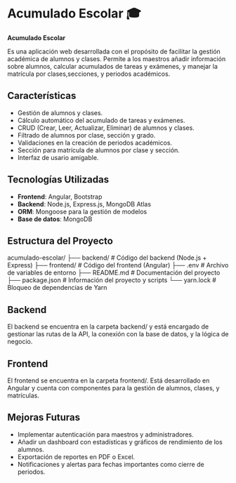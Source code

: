 # Acumulado Escolar 🎓

**Acumulado Escolar** 

Es una aplicación web desarrollada con el propósito de facilitar la gestión académica de alumnos y clases. 
Permite a los maestros añadir información sobre alumnos, calcular acumulados de tareas y exámenes, 
y manejar la matrícula por clases,secciones, y periodos académicos.

## Características

- Gestión de alumnos y clases.
- Cálculo automático del acumulado de tareas y exámenes.
- CRUD (Crear, Leer, Actualizar, Eliminar) de alumnos y clases.
- Filtrado de alumnos por clase, sección y grado.
- Validaciones en la creación de periodos académicos.
- Sección para matrícula de alumnos por clase y sección.
- Interfaz de usario amigable.

## Tecnologías Utilizadas

- **Frontend**: Angular, Bootstrap
- **Backend**: Node.js, Express.js, MongoDB Atlas
- **ORM**: Mongoose para la gestión de modelos
- **Base de datos**: MongoDB

## Estructura del Proyecto

acumulado-escolar/
├── backend/               # Código del backend (Node.js + Express)
├── frontend/              # Código del frontend (Angular)
├── .env                   # Archivo de variables de entorno
├── README.md              # Documentación del proyecto
├── package.json           # Información del proyecto y scripts
└── yarn.lock              # Bloqueo de dependencias de Yarn

## Backend
El backend se encuentra en la carpeta backend/ y está encargado de gestionar las rutas de la API, 
la conexión con la base de datos, y la lógica de negocio.

## Frontend
El frontend se encuentra en la carpeta frontend/. Está desarrollado en Angular y cuenta con componentes para la gestión de alumnos, clases, y matrículas.

## Mejoras Futuras

- Implementar autenticación para maestros y administradores.
- Añadir un dashboard con estadísticas y gráficos de rendimiento de los alumnos.
- Exportación de reportes en PDF o Excel.
- Notificaciones y alertas para fechas importantes como cierre de periodos.
